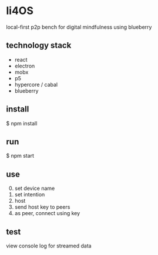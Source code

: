 # li4OS

local-first p2p bench for digital mindfulness using blueberry

## technology stack
- react
- electron
- mobx
- p5
- hypercore / cabal
- blueberry

## install
$ npm install

## run
$ npm start

## use
0. set device name
1. set intention
2. host
3. send host key to peers
4. as peer, connect using key

## test
view console log for streamed data
